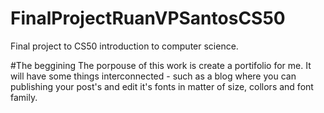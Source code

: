 # FinalProjectRuanVPSantosCS50
 Final project to CS50 introduction to computer science.

#The beggining
The porpouse of this work is create a portifolio for me. It will have some things interconnected - such as a blog where you can publishing your post's and edit it's fonts in matter of size, collors and font family.